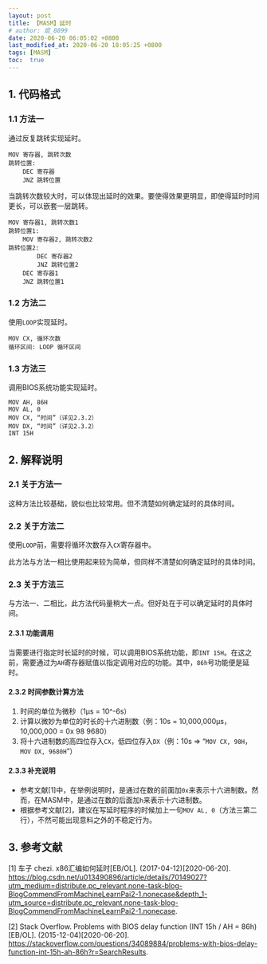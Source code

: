 ```yaml
---
layout: post
title: 【MASM】延时
# author: 焜_8899
date: 2020-06-20 06:05:02 +0800
last_modified_at: 2020-06-20 18:05:25 +0800
tags: [MASM]
toc:  true
---
```


## 1. 代码格式

### 1.1 方法一

通过反复跳转实现延时。
```
MOV 寄存器, 跳转次数
跳转位置:
	DEC 寄存器
	JNZ 跳转位置
```

当跳转次数较大时，可以体现出延时的效果。要使得效果更明显，即使得延时时间更长，可以嵌套一层跳转。
```
MOV 寄存器1, 跳转次数1
跳转位置1:
	MOV 寄存器2, 跳转次数2
跳转位置2:
		DEC 寄存器2
		JNZ 跳转位置2
	DEC 寄存器1
	JNZ 跳转位置1
```

### 1.2 方法二

使用`LOOP`实现延时。
```
MOV CX, 循环次数
循环区间: LOOP 循环区间
```

### 1.3 方法三

调用BIOS系统功能实现延时。
```
MOV AH, 86H
MOV AL, 0
MOV CX, “时间”（详见2.3.2）
MOV DX, “时间”（详见2.3.2）
INT 15H
```

## 2. 解释说明

### 2.1 关于方法一

这种方法比较基础，貌似也比较常用。但不清楚如何确定延时的具体时间。

### 2.2 关于方法二

使用`LOOP`前，需要将循环次数存入`CX`寄存器中。

此方法与方法一相比使用起来较为简单，但同样不清楚如何确定延时的具体时间。

### 2.3 关于方法三

与方法一、二相比，此方法代码量稍大一点。但好处在于可以确定延时的具体时间。

#### 2.3.1 功能调用

当需要进行指定时长延时的时候，可以调用BIOS系统功能，即`INT 15H`。在这之前，需要通过为`AH`寄存器赋值以指定调用对应的功能。其中，`86h`号功能便是延时。

#### 2.3.2 时间参数计算方法

1. 时间的单位为微秒（1μs = 10^-6s）
2. 计算以微妙为单位的时长的十六进制数（例：10s = 10,000,000μs，10,000,000 = 0x 98 9680）
3. 将十六进制数的高四位存入`CX`，低四位存入`DX`（例：10s => “`MOV CX, 98H`，`MOV DX, 9680H`”）

#### 2.3.3 补充说明

- 参考文献[1]中，在举例说明时，是通过在数的前面加`0x`来表示十六进制数。然而，在MASM中，是通过在数的后面加`h`来表示十六进制数。
- 根据参考文献[2]，建议在写延时程序的时候加上一句`MOV AL, 0`（方法三第二行），不然可能出现意料之外的不稳定行为。

## 3. 参考文献

[1] 车子 chezi. x86汇编如何延时[EB/OL]. (2017-04-12)[2020-06-20]. https://blog.csdn.net/u013490896/article/details/70149027?utm_medium=distribute.pc_relevant.none-task-blog-BlogCommendFromMachineLearnPai2-1.nonecase&depth_1-utm_source=distribute.pc_relevant.none-task-blog-BlogCommendFromMachineLearnPai2-1.nonecase.

[2] Stack Overflow. Problems with BIOS delay function (INT 15h / AH = 86h)[EB/OL]. (2015-12-04)[2020-06-20]. https://stackoverflow.com/questions/34089884/problems-with-bios-delay-function-int-15h-ah-86h?r=SearchResults.
